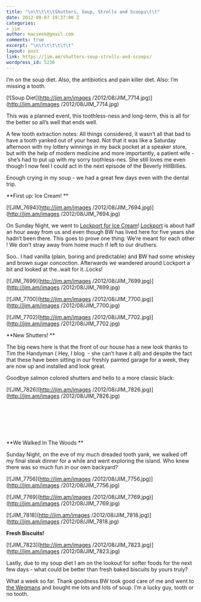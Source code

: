 ```yaml
---
title: "\n\t\t\t\tShutters, Soup, Strolls and Scoops\t\t"
date: 2012-08-07 19:37:00 Z
categories:
- jim
author: macseek@gmail.com
comments: true
excerpt: "\n\t\t\t\t\t\t"
layout: post
link: https://jim.am/shutters-soup-strolls-and-scoops/
wordpress_id: 5230
---
```


I’m on the soup diet. Also, the antibiotics and pain killer diet. Also: I’m missing a tooth.




[![Soup Diet](http://jim.am/images /2012/08/JIM_7714.jpg)](http://jim.am/images /2012/08/JIM_7714.jpg)




This was a planned event, this toothless-ness and long-term, this is all for the better so all’s well that ends well.




A few tooth extraction notes: All things considered, it wasn’t all that bad to have a tooth yanked out of your head. Not that it was like a Saturday afternoon with my lottery winnings in my back pocket at a speaker store, but with the help of modern medicine and more importantly, a patient wife -  she’s had to put up with my sorry toothless-nes. She still loves me even though I now feel I could act in the next episode of the Beverly HillBillies.




Enough crying in my soup - we had a great few days even with the dental trip.




**First up: Ice Cream! **




[![JIM_7694](http://jim.am/images /2012/08/JIM_7694.jpg)](http://jim.am/images /2012/08/JIM_7694.jpg)




On Sunday Night, we went to [Lockport for Ice Cream](http://lakeeffecticecream.blogspot.com/)! [Lockport](https://maps.google.com/maps?q=Lockport,+NY&hl=en&sll=42.746632,-75.770041&sspn=4.090031,9.437256&oq=lockport&t=h&hnear=Lockport,+Niagara,+New+York&z=13) is about half an hour away from us and even though BW has lived here for five years she hadn’t been there. This goes to prove one thing: We’re meant for each other ! We don’t stray away from home much if left to our druthers.




Soo.. I had vanilla (plain, boring and predictable) and BW had some whiskey and brown sugar concoction. Afterwards we wandered around Lockport a bit and looked at the..wait for it..Locks!




[![JIM_7699](http://jim.am/images /2012/08/JIM_7699.jpg)](http://jim.am/images /2012/08/JIM_7699.jpg)




[![JIM_7700](http://jim.am/images /2012/08/JIM_7700.jpg)](http://jim.am/images /2012/08/JIM_7700.jpg)




[![JIM_7702](http://jim.am/images /2012/08/JIM_7702.jpg)](http://jim.am/images /2012/08/JIM_7702.jpg)




**New Shutters! **




The big news here is that the front of our house has a new look thanks to Tim the Handyman ( Hey, I blog  - she can’t have it all) and despite the fact that these have been sitting in our freshly painted garage for a week, they are now up and installed and look great.




Goodbye salmon colored shutters and hello to a more classic black:




[![JIM_7826](http://jim.am/images /2012/08/JIM_7826.jpg)](http://jim.am/images /2012/08/JIM_7826.jpg)




 




 




 




**We Walked In The Woods **




Sunday Night, on the eve of my much dreaded tooth yank, we walked off my final steak dinner for a while and went exploring the island. Who knew there was so much fun in our own backyard?




[![JIM_7756](http://jim.am/images /2012/08/JIM_7756.jpg)](http://jim.am/images /2012/08/JIM_7756.jpg)




[![JIM_7769](http://jim.am/images /2012/08/JIM_7769.jpg)](http://jim.am/images /2012/08/JIM_7769.jpg)




[![JIM_7818](http://jim.am/images /2012/08/JIM_7818.jpg)](http://jim.am/images /2012/08/JIM_7818.jpg)




**Fresh Biscuits!**




[![JIM_7823](http://jim.am/images /2012/08/JIM_7823.jpg)](http://jim.am/images /2012/08/JIM_7823.jpg)




Lastly, due to my soup diet I am on the lookout for softer foods for the next few days - what could be better than fresh baked biscuits by yours truly?




What a week so far. Thank goodness BW took good care of me and went to [the Wegmans](http://www.wegmans.com) and bought me lots and lots of soup. I’m a lucky guy, tooth or no tooth.




 


		
